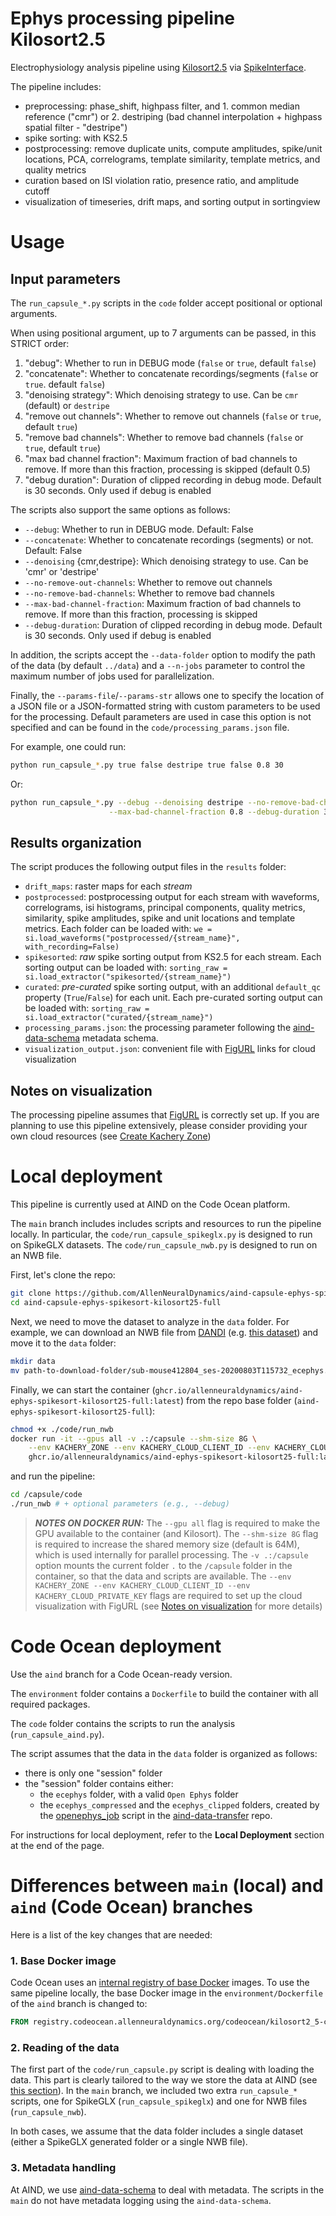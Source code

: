 # Ephys processing pipeline Kilosort2.5

Electrophysiology analysis pipeline using [Kilosort2.5](https://github.com/MouseLand/Kilosort/tree/v2.5) via [SpikeInterface](https://github.com/SpikeInterface/spikeinterface).

The pipeline includes:

- preprocessing: phase_shift, highpass filter, and 1. common median reference ("cmr") or 2. destriping (bad channel interpolation + highpass spatial filter - "destripe")
- spike sorting: with KS2.5
- postprocessing: remove duplicate units, compute amplitudes, spike/unit locations, PCA, correlograms, template similarity, template metrics, and quality metrics
- curation based on ISI violation ratio, presence ratio, and amplitude cutoff
- visualization of timeseries, drift maps, and sorting output in sortingview

# Usage

## Input parameters

The `run_capsule_*.py` scripts in the `code` folder accept positional or optional arguments.

When using positional argument, up to 7 arguments can be passed, in this STRICT order:

1. "debug": Whether to run in DEBUG mode (`false` or `true`, default `false`)
2. "concatenate": Whether to concatenate recordings/segments (`false` or `true`. default `false`)
3. "denoising strategy": Which denoising strategy to use. Can be `cmr` (default) or `destripe`
4. "remove out channels": Whether to remove out channels (`false` or `true`, default `true`)
5. "remove bad channels": Whether to remove bad channels (`false` or `true`, default `true`)
6. "max bad channel fraction": Maximum fraction of bad channels to remove. If more than this fraction, processing is skipped (default 0.5)
7. "debug duration": Duration of clipped recording in debug mode. Default is 30 seconds. Only used if debug is enabled


The scripts also support the same options as follows:

- `--debug`: Whether to run in DEBUG mode. Default: False
- `--concatenate`: Whether to concatenate recordings (segments) or not. Default: False
- `--denoising` {cmr,destripe}: Which denoising strategy to use. Can be 'cmr' or 'destripe'
- `--no-remove-out-channels`: Whether to remove out channels
- `--no-remove-bad-channels`: Whether to remove bad channels
- `--max-bad-channel-fraction`: Maximum fraction of bad channels to remove. If more than this fraction, processing is skipped
- `--debug-duration`: Duration of clipped recording in debug mode. Default is 30 seconds. Only used if debug is enabled

In addition, the scripts accept the `--data-folder` option to modify the path of the data (by default `../data`) 
and a `--n-jobs` parameter to control the maximum number of jobs used for parallelization.

Finally, the `--params-file`/`--params-str` allows one to specify the location of a JSON file or a JSON-formatted string with custom parameters to be used for the processing. 
Default parameters are used in case this option is not specified and can be found in the `code/processing_params.json` file.

For example, one could run:
```bash
python run_capsule_*.py true false destripe true false 0.8 30
```
Or:
```bash
python run_capsule_*.py --debug --denoising destripe --no-remove-bad-channels \
                      --max-bad-channel-fraction 0.8 --debug-duration 30
```

## Results organization

The script produces the following output files in the `results` folder:

- `drift_maps`: raster maps for each *stream*
- `postprocessed`: postprocessing output for each stream with waveforms, correlograms, isi histograms, principal components, quality metrics, similarity, spike amplitudes, spike and unit locations and template metrics. Each folder can be loaded with: `we = si.load_waveforms("postprocessed/{stream_name}", with_recording=False)`
- `spikesorted`: *raw* spike sorting output from KS2.5 for each stream. Each sorting output can be loaded with: `sorting_raw = si.load_extractor("spikesorted/{stream_name}")`
- `curated`: *pre-curated* spike sorting output, with an additional `default_qc` property (`True`/`False`) for each unit. Each pre-curated sorting output can be loaded with: `sorting_raw = si.load_extractor("curated/{stream_name}")`
- `processing_params.json`: the processing parameter following the [aind-data-schema](https://github.com/AllenNeuralDynamics/aind-data-schema) metadata schema.
- `visualization_output.json`: convenient file with [FigURL](https://github.com/flatironinstitute/figurl) links for cloud visualization

## Notes on visualization

The processing pipeline assumes that [FigURL](https://github.com/flatironinstitute/figurl) is correctly set up.
If you are planning to use this pipeline extensively, please consider providing your own cloud resources (see [Create Kachery Zone](https://github.com/flatironinstitute/kachery-cloud/blob/main/doc/create_kachery_zone.md))


# Local deployment

This pipeline is currently used at AIND on the Code Ocean platform. 

The `main` branch includes includes scripts and resources to run the pipeline locally.
In particular, the `code/run_capsule_spikeglx.py` is designed to run on SpikeGLX datasets.
The `code/run_capsule_nwb.py` is designed to run on an NWB file.

First, let's clone the repo:

```bash
git clone https://github.com/AllenNeuralDynamics/aind-capsule-ephys-spikesort-kilosort25-full
cd aind-capsule-ephys-spikesort-kilosort25-full
```


Next, we need to move the dataset to analyze in the `data` folder. 
For example, we can download an NWB file from [DANDI](https://dandiarchive.org/) (e.g. [this dataset](https://dandiarchive.org/dandiset/000028/draft/files?location=sub-mouse412804)) and 
move it to the `data` folder:

```bash
mkdir data
mv path-to-download-folder/sub-mouse412804_ses-20200803T115732_ecephys.nwb data
```

Finally, we can start the container (`ghcr.io/allenneuraldynamics/aind-ephys-spikesort-kilosort25-full:latest`) 
from the repo base folder (`aind-ephys-spikesort-kilosort25-full`):
```bash
chmod +x ./code/run_nwb
docker run -it --gpus all -v .:/capsule --shm-size 8G \
    --env KACHERY_ZONE --env KACHERY_CLOUD_CLIENT_ID --env KACHERY_CLOUD_PRIVATE_KEY \
    ghcr.io/allenneuraldynamics/aind-ephys-spikesort-kilosort25-full:latest
```

and run the pipeline:
```bash
cd /capsule/code
./run_nwb # + optional parameters (e.g., --debug)
```

> **_NOTES ON DOCKER RUN:_**
> The `--gpu all` flag is required to make the GPU available to the container (and Kilosort).
> The `--shm-size 8G` flag is required to increase the shared memory size (default is 64M), which is used internally for parallel processing.
> The `-v .:/capsule` option mounts the current folder `.` to the `/capsule` folder in the container, so that the data and scripts are available.
> The `--env KACHERY_ZONE --env KACHERY_CLOUD_CLIENT_ID --env KACHERY_CLOUD_PRIVATE_KEY` flags are required to set up the cloud visualization with FigURL (see [Notes on visualization](#notes-on-visualization) for more details)


# Code Ocean deployment

Use the `aind` branch for a Code Ocean-ready version.

The `environment` folder contains a `Dockerfile` to build the container with all required packages.

The `code` folder contains the scripts to run the analysis (`run_capsule_aind.py`).

The script assumes that the data in the `data` folder is organized as follows:

- there is only one "session" folder
- the "session" folder contains either:
  - the `ecephys` folder, with a valid `Open Ephys` folder
  - the `ecephys_compressed` and the `ecephys_clipped` folders, created by the [openephys_job](https://github.com/AllenNeuralDynamics/aind-data-transfer/blob/main/src/aind_data_transfer/jobs/openephys_job.py) script in the [aind-data-transfer](https://github.com/AllenNeuralDynamics/aind-data-transfer) repo.

For instructions for local deployment, refer to the **Local Deployment** section at the end of the page.



# Differences between `main` (local) and `aind` (Code Ocean) branches

Here is a list of the key changes that are needed:

### 1. Base Docker image

Code Ocean uses an [internal registry of base Docker](https://github.com/AllenNeuralDynamics/aind-capsule-ephys-spikesort-kilosort25-full/blob/84eab15e52d2ae24d2035b97e42d593c6cbfac52/environment/Dockerfile#L2) images. To use the same pipeline locally, 
the base Docker image in the `environment/Dockerfile` of the `aind` branch is changed to:

```Dockerfile
FROM registry.codeocean.allenneuraldynamics.org/codeocean/kilosort2_5-compiled-base:latest
```

### 2. Reading of the data

The first part of the `code/run_capsule.py` script is dealing with loading the data. 
This part is clearly tailored to the way we store the data at AIND (see [this section](https://github.com/AllenNeuralDynamics/aind-capsule-ephys-spikesort-kilosort25-full/blob/84eab15e52d2ae24d2035b97e42d593c6cbfac52/code/run_capsule.py#L240-L286)).
In the `main` branch, we included two extra `run_capsule_*` scripts, one for SpikeGLX (`run_capsule_spikeglx`) and one for NWB files (`run_capsule_nwb`).

In both cases, we assume that the data folder includes a single dataset (either a SpikeGLX generated folder or 
a single NWB file).

### 3. Metadata handling

At AIND, we use [aind-data-schema](https://aind-data-schema.readthedocs.io/en/stable/) to deal with metadata. 
The scripts in the `main` do not have metadata logging using the `aind-data-schema`.
